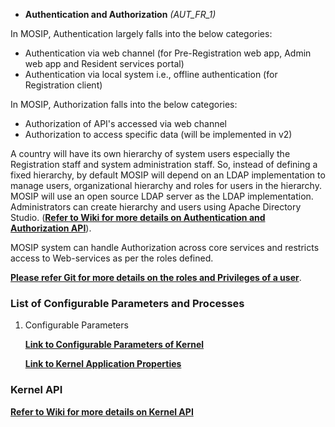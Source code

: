 * **Authentication and Authorization** _(AUT_FR_1)_

In MOSIP, Authentication largely falls into the below categories:
* Authentication via web channel (for Pre-Registration web app, Admin web app and Resident services portal)
* Authentication via local system i.e., offline authentication (for Registration client)

In MOSIP, Authorization falls into the below categories:
* Authorization of API's accessed via web channel
* Authorization to access specific data (will be implemented in v2)

A country will have its own hierarchy of system users especially the Registration staff and system administration staff. So, instead of defining a fixed hierarchy, by default MOSIP will depend on an LDAP implementation to manage users, organizational hierarchy and roles for users in the hierarchy. MOSIP will use an open source LDAP server as the LDAP implementation. Administrators can create hierarchy and users using Apache Directory Studio.
([**Refer to Wiki for more details on Authentication and Authorization API**](AuthN-&-AuthZ-APIs)).

MOSIP system can handle Authorization across core services and restricts access to Web-services as per the roles defined. 

[**Please refer Git for more details on the roles and Privileges of a user**](_files/requirements/MOSIP_Roles%20and%20Responsibility_Matrix_16Jan19.xlsx). 

### List of Configurable Parameters and Processes 
1. Configurable Parameters

   [**Link to Configurable Parameters of Kernel**](/mosip/mosip-config-mt/blob/master/config-templates/application-env.properties)

   [**Link to Kernel Application Properties**](/mosip/mosip-config-mt/blob/master/config-templates/kernel-env.properties)

### Kernel API 
[**Refer to Wiki for more details on Kernel API**](Kernel-APIs.md)
